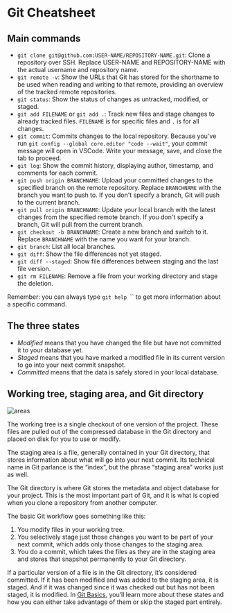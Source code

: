# Git Cheatsheet

## Main commands

- `git clone git@github.com:USER-NAME/REPOSITORY-NAME.git`: Clone a repository over SSH. Replace USER-NAME and REPOSITORY-NAME with the actual username and repository name.
- `git remote -v`: Show the URLs that Git has stored for the shortname to be used when reading and writing to that remote, providing an overview of the tracked remote repositories.
- `git status`: Show the status of changes as untracked, modified, or staged.
- `git add FILENAME` or `git add .`: Track new files and stage changes to already tracked files. `FILENAME` is for specific files and `.` is for all changes.
- `git commit`: Commits changes to the local repository. Because you've run `git config --global core.editor "code --wait"`, your commit message will open in VSCode. Write your message, save, and close the tab to proceed.
- `git log`: Show the commit history, displaying author, timestamp, and comments for each commit.
- `git push origin BRANCHNAME`: Upload your committed changes to the specified branch on the remote repository. Replace `BRANCHNAME` with the branch you want to push to. If you don't specify a branch, Git will push to the current branch.
- `git pull origin BRANCHNAME`: Update your local branch with the latest changes from the specified remote branch. If you don't specify a branch, Git will pull from the current branch.
- `git checkout -b BRANCHNAME`: Create a new branch and switch to it. Replace `BRANCHNAME` with the name you want for your branch.
- `git branch`: List all local branches.
- `git diff`: Show the file differences not yet staged.
- `git diff --staged`: Show file differences between staging and the last file version.
- `git rm FILENAME`: Remove a file from your working directory and stage the deletion.

Remember: you can always type `git help `<command>`` to get more information about a specific command.


## The three states

- *Modified* means that you have changed the file but have not committed it to your database yet.
- *Staged* means that you have marked a modified file in its current version to go into your next commit snapshot.
- *Committed* means that the data is safely stored in your local database.

## Working tree, staging area, and Git directory

![areas](https://git-scm.com/book/en/v2/images/areas.png)

The working tree is a single checkout of one version of the project. These files are pulled out of the compressed database in the Git directory and placed on disk for you to use or modify.

The staging area is a file, generally contained in your Git directory, that stores information about what will go into your next commit. Its technical name in Git parlance is the “index”, but the phrase “staging area” works just as well.

The Git directory is where Git stores the metadata and object database for your project. This is the most important part of Git, and it is what is copied when you clone a repository from another computer.

The basic Git workflow goes something like this:

1. You modify files in your working tree.
2. You selectively stage just those changes you want to be part of your next commit, which adds only those changes to the staging area.
3. You do a commit, which takes the files as they are in the staging area and stores that snapshot permanently to your Git directory.

If a particular version of a file is in the Git directory, it’s considered committed. If it has been modified and was added to the staging area, it is staged. And if it was changed since it was checked out but has not been staged, it is modified. In [Git Basics](https://git-scm.com/book/en/v2/ch00/ch02-git-basics-chapter), you’ll learn more about these states and how you can either take advantage of them or skip the staged part entirely.